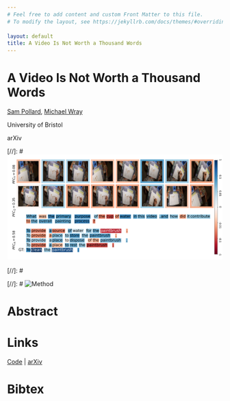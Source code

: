 ```yaml
---
# Feel free to add content and custom Front Matter to this file.
# To modify the layout, see https://jekyllrb.com/docs/themes/#overriding-theme-defaults

layout: default
title: A Video Is Not Worth a Thousand Words
---
```


# A Video Is Not Worth a Thousand Words

[Sam Pollard](https://sjpollard.github.io), [Michael Wray](https://mwray.github.io)

University of Bristol

arXiv

[//]: # ![Intro](assets/intro.png)

[//]: # <br>

[//]: # ![Method](assets/method.png)

# Abstract



# Links
[Code](https://github.com/sjpollard/a-video-is-not-worth-a-thousand-words) | [arXiv]()

# Bibtex


